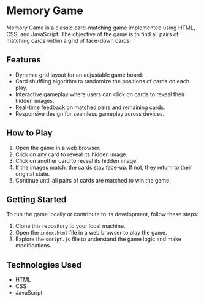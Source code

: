 # Memory Game

Memory Game is a classic card-matching game implemented using HTML, CSS, and JavaScript. The objective of the game is to find all pairs of matching cards within a grid of face-down cards.

## Features
- Dynamic grid layout for an adjustable game board.
- Card shuffling algorithm to randomize the positions of cards on each play.
- Interactive gameplay where users can click on cards to reveal their hidden images.
- Real-time feedback on matched pairs and remaining cards.
- Responsive design for seamless gameplay across devices.

## How to Play
1. Open the game in a web browser.
2. Click on any card to reveal its hidden image.
3. Click on another card to reveal its hidden image.
4. If the images match, the cards stay face-up. If not, they return to their original state.
5. Continue until all pairs of cards are matched to win the game.

## Getting Started
To run the game locally or contribute to its development, follow these steps:
1. Clone this repository to your local machine.
2. Open the `index.html` file in a web browser to play the game.
3. Explore the `script.js` file to understand the game logic and make modifications.

## Technologies Used
- HTML
- CSS
- JavaScript

